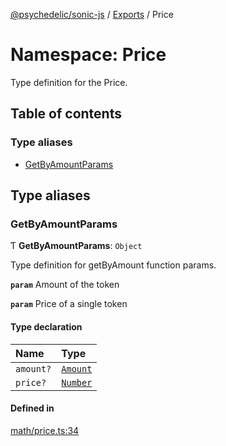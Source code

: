 [@psychedelic/sonic-js](../README.md) / [Exports](../modules.md) / Price

# Namespace: Price

Type definition for the Price.

## Table of contents

### Type aliases

- [GetByAmountParams](Price.md#getbyamountparams)

## Type aliases

### GetByAmountParams

Ƭ **GetByAmountParams**: `Object`

Type definition for getByAmount function params.

**`param`** Amount of the token

**`param`** Price of a single token

#### Type declaration

| Name | Type |
| :------ | :------ |
| `amount?` | [`Amount`](Types.md#amount) |
| `price?` | [`Number`](Types.md#number) |

#### Defined in

[math/price.ts:34](https://github.com/Psychedelic/sonic-js/blob/1430250/src/math/price.ts#L34)

